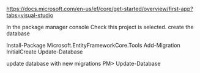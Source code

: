 
https://docs.microsoft.com/en-us/ef/core/get-started/overview/first-app?tabs=visual-studio

In the package manager console
Check this project is selected.
create the database

Install-Package Microsoft.EntityFrameworkCore.Tools
Add-Migration InitialCreate
Update-Database




update database with new migrations
PM> Update-Database

